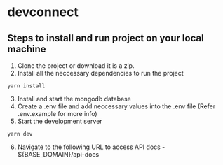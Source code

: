 # devconnect

## Steps to install and run project on your local machine

1. Clone the project or download it is a zip.
2. Install all the neccessary dependencies to run the project
```
yarn install
```
3. Install and start the mongodb database
4. Create a .env file and add neccessary values into the .env file (Refer .env.example for more info)
5. Start the development server
```
yarn dev
```
6. Navigate to the following URL to access API docs - ${BASE_DOMAIN}/api-docs

